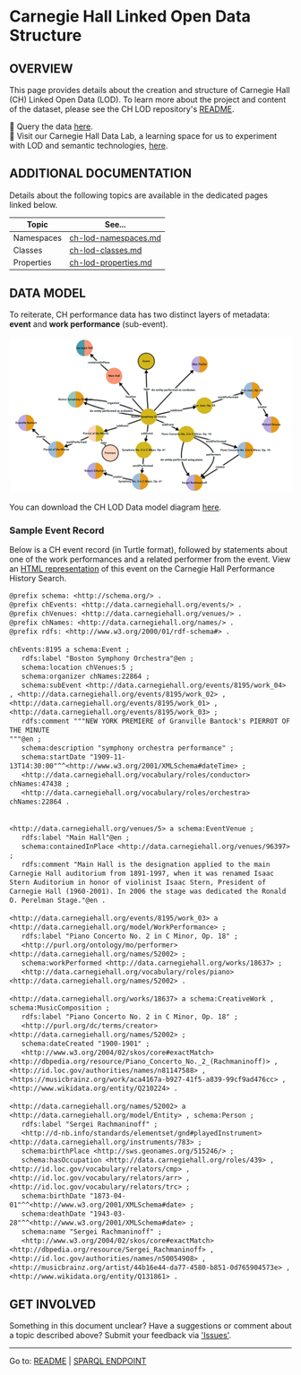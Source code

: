 # Carnegie Hall Linked Open Data Structure

## OVERVIEW

This page provides details about the creation and structure of Carnegie Hall (CH) Linked Open Data (LOD). To learn more about the project and content of the dataset, please see the CH LOD repository's [README](./README.md).

🔴 Query the data [here](http://data.carnegiehall.org/sparql/).  
🔴 Visit our Carnegie Hall Data Lab, a learning space for us to experiment with LOD and semantic technologies, [here](http://data.carnegiehall.org/datalab/).

## ADDITIONAL DOCUMENTATION

Details about the following topics are available in the dedicated pages linked below.

| Topic  |  See... |
|---|---|
| Namespaces |[ch-lod-namespaces.md](./ch-lod-namespaces.md)|
| Classes |[ch-lod-classes.md](./ch-lod-classes.md)|
|Properties|[ch-lod-properties.md](./ch-lod-properties.md)|

## DATA MODEL

To reiterate, CH performance data has two distinct layers of metadata: **event** and **work performance** (sub-event).
 
![CH LOD Data Model diagram](/CarnegieHall_LOD_DataModel_detail_20230510.png) 

You can download the CH LOD Data model diagram [here](/CarnegieHall_LOD_DataModel_detail_20230510.png). 

### Sample Event Record

Below is a CH event record (in Turtle format), followed by statements about one of the work performances and a related performer from the event. View an [HTML representation](https://www.carnegiehall.org/About/History/Performance-History-Search?q=&dex=prod_PHS&page=2&event=8195&pf=Boston%20Symphony%20Orchestra_Max%20Fiedler_) of this event on the Carnegie Hall Performance History Search.

```
@prefix schema: <http://schema.org/> .
@prefix chEvents: <http://data.carnegiehall.org/events/> .
@prefix chVenues: <http://data.carnegiehall.org/venues/> .
@prefix chNames: <http://data.carnegiehall.org/names/> .
@prefix rdfs: <http://www.w3.org/2000/01/rdf-schema#> .

chEvents:8195 a schema:Event ;
   rdfs:label "Boston Symphony Orchestra"@en ;
   schema:location chVenues:5 ;
   schema:organizer chNames:22864 ;
   schema:subEvent <http://data.carnegiehall.org/events/8195/work_04> , <http://data.carnegiehall.org/events/8195/work_02> , <http://data.carnegiehall.org/events/8195/work_01> , <http://data.carnegiehall.org/events/8195/work_03> ;
   rdfs:comment """NEW YORK PREMIERE of Granville Bantock's PIERROT OF THE MINUTE
"""@en ;
   schema:description "symphony orchestra performance" ;
   schema:startDate "1909-11-13T14:30:00"^^<http://www.w3.org/2001/XMLSchema#dateTime> ;
   <http://data.carnegiehall.org/vocabulary/roles/conductor> chNames:47438 ;
   <http://data.carnegiehall.org/vocabulary/roles/orchestra> chNames:22864 .


<http://data.carnegiehall.org/venues/5> a schema:EventVenue ;
   rdfs:label "Main Hall"@en ;
   schema:containedInPlace <http://data.carnegiehall.org/venues/96397> ;
   rdfs:comment "Main Hall is the designation applied to the main Carnegie Hall auditorium from 1891-1997, when it was renamed Isaac Stern Auditorium in honor of violinist Isaac Stern, President of Carnegie Hall (1960-2001). In 2006 the stage was dedicated the Ronald O. Perelman Stage."@en .

<http://data.carnegiehall.org/events/8195/work_03> a <http://data.carnegiehall.org/model/WorkPerformance> ;
   rdfs:label "Piano Concerto No. 2 in C Minor, Op. 18" ;
   <http://purl.org/ontology/mo/performer> <http://data.carnegiehall.org/names/52002> ;
   schema:workPerformed <http://data.carnegiehall.org/works/18637> ;
   <http://data.carnegiehall.org/vocabulary/roles/piano> <http://data.carnegiehall.org/names/52002> .

<http://data.carnegiehall.org/works/18637> a schema:CreativeWork , schema:MusicComposition ;
   rdfs:label "Piano Concerto No. 2 in C Minor, Op. 18" ;
   <http://purl.org/dc/terms/creator> <http://data.carnegiehall.org/names/52002> ;
   schema:dateCreated "1900-1901" ;
   <http://www.w3.org/2004/02/skos/core#exactMatch> <http://dbpedia.org/resource/Piano_Concerto_No._2_(Rachmaninoff)> , <http://id.loc.gov/authorities/names/n81147588> , <https://musicbrainz.org/work/aca4167a-b927-41f5-a839-99cf9ad476cc> , <http://www.wikidata.org/entity/Q210224> .

<http://data.carnegiehall.org/names/52002> a <http://data.carnegiehall.org/model/Entity> , schema:Person ;
   rdfs:label "Sergei Rachmaninoff" ;
   <http://d-nb.info/standards/elementset/gnd#playedInstrument> <http://data.carnegiehall.org/instruments/783> ;
   schema:birthPlace <http://sws.geonames.org/515246/> ;
   schema:hasOccupation <http://data.carnegiehall.org/roles/439> , <http://id.loc.gov/vocabulary/relators/cmp> , <http://id.loc.gov/vocabulary/relators/arr> , <http://id.loc.gov/vocabulary/relators/trc> ;
   schema:birthDate "1873-04-01"^^<http://www.w3.org/2001/XMLSchema#date> ;
   schema:deathDate "1943-03-28"^^<http://www.w3.org/2001/XMLSchema#date> ;
   schema:name "Sergei Rachmaninoff" ;
   <http://www.w3.org/2004/02/skos/core#exactMatch> <http://dbpedia.org/resource/Sergei_Rachmaninoff> ,     <http://id.loc.gov/authorities/names/n50054908> , <http://musicbrainz.org/artist/44b16e44-da77-4580-b851-0d765904573e> , <http://www.wikidata.org/entity/Q131861> .
 ```

## GET INVOLVED

Something in this document unclear? Have a suggestions or comment about a topic described above? Submit your feedback via ['Issues'](https://github.com/CarnegieHall/linked-data/issues).

----------------------------
Go to: [README](/README.md) | [SPARQL ENDPOINT](http://data.carnegiehall.org)
